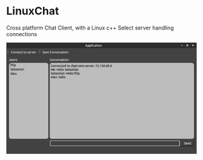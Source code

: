 # LinuxChat
Cross platform Chat Client, with a Linux c++ Select server handling connections

![image alt text](/readme_images/image01.png)

